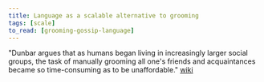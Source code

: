 ```yaml
---
title: Language as a scalable alternative to grooming
tags: [scale]
to_read: [grooming-gossip-language]
---
```


"Dunbar argues that as humans began living in increasingly larger social groups, the task of manually grooming all one's friends and acquaintances became so time-consuming as to be unaffordable."
[wiki](https://en.wikipedia.org/wiki/Grooming%2C_Gossip_and_the_Evolution_of_Language)
